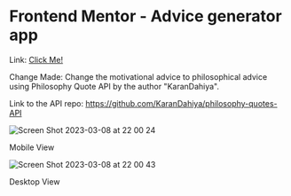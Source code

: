 # Frontend Mentor - Advice generator app

Link: [Click Me!](https://teoh4770.github.io/advice-generator-JS-API-HTML-CSS/)

Change Made: Change the motivational advice to philosophical advice using Philosophy Quote API by the author "KaranDahiya".

Link to the API repo: https://github.com/KaranDahiya/philosophy-quotes-API

![Screen Shot 2023-03-08 at 22 00 24](https://user-images.githubusercontent.com/98545971/223905243-faceb29b-5b2e-49fd-a04f-2c3a18190022.png)
<p>Mobile View</p>

![Screen Shot 2023-03-08 at 22 00 43](https://user-images.githubusercontent.com/98545971/223905271-0b0d81f3-81b2-4502-947f-98486de545d9.png)
<p>Desktop View</p>



